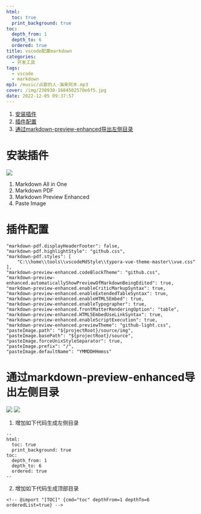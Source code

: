 ```yaml
---
html:
  toc: true
  print_background: true
toc:
  depth_from: 1
  depth_to: 6
  ordered: true
title: vscode配置markdown
categories:
  - 开发工具
tags:
  - vscode
  - markdown
mp3: /music/点歌的人-海来阿木.mp3
cover: /img/230930-1604502570e6f5.jpg
date: 2022-12-05 09:37:57
---
```

<!-- @import "[TOC]" {cmd="toc" depthFrom=1 depthTo=6 orderedList=true} -->
<!-- code_chunk_output -->

1. [安装插件](#安装插件)
2. [插件配置](#插件配置)
3. [通过markdown-preview-enhanced导出左侧目录](#通过markdown-preview-enhanced导出左侧目录)

<!-- /code_chunk_output -->


# 安装插件
![](/img/20221205100328.png)
1. Markdown All in One
2. Markdown PDF
3. Markdown Preview Enhanced
4. Paste Image
# 插件配置
```
"markdown-pdf.displayHeaderFooter": false,
"markdown-pdf.highlightStyle": "github.css",
"markdown-pdf.styles": [
    "C:\\home\\tools\\vscodeMdStyle\\typora-vue-theme-master\\vue.css"
],
"markdown-preview-enhanced.codeBlockTheme": "github.css",
"markdown-preview-enhanced.automaticallyShowPreviewOfMarkdownBeingEdited": true,
"markdown-preview-enhanced.enableCriticMarkupSyntax": true,
"markdown-preview-enhanced.enableExtendedTableSyntax": true,
"markdown-preview-enhanced.enableHTML5Embed": true,
"markdown-preview-enhanced.enableTypographer": true,
"markdown-preview-enhanced.frontMatterRenderingOption": "table",
"markdown-preview-enhanced.HTML5EmbedUseLinkSyntax": true,
"markdown-preview-enhanced.enableScriptExecution": true,
"markdown-preview-enhanced.previewTheme": "github-light.css",
"pasteImage.path": "${projectRoot}/source/img",
"pasteImage.basePath": "${projectRoot}/source",
"pasteImage.forceUnixStyleSeparator": true,
"pasteImage.prefix": "/",
"pasteImage.defaultName": "YMMDDHHmmss"
```
# 通过markdown-preview-enhanced导出左侧目录
![](/img/20221205101434.png)
![](/img/20221205101507.png)
1. 增加如下代码生成左侧目录
```
--
html:
  toc: true
  print_background: true
toc:
  depth_from: 1
  depth_to: 6
  ordered: true
--
```
2. 增加如下代码生成顶部目录
```
<!-- @import "[TOC]" {cmd="toc" depthFrom=1 depthTo=6 orderedList=true} -->
```